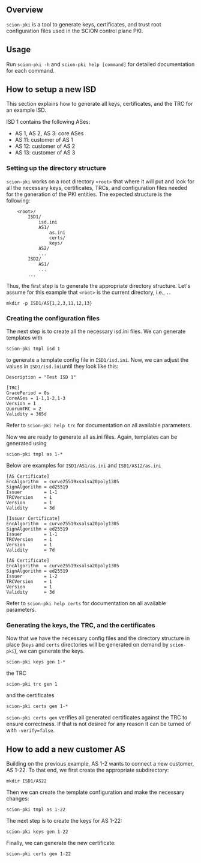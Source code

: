 ## Overview
`scion-pki` is a tool to generate keys, certificates, and trust root configuration files
used in the SCION control plane PKI.

## Usage
Run `scion-pki -h` and `scion-pki help [command]` for detailed documentation for each command.

## How to setup a new ISD
This section explains how to generate all keys, certificates, and the TRC for an example ISD.

ISD 1 contains the following ASes:
* AS 1, AS 2, AS 3: core ASes
* AS 11: customer of AS 1
* AS 12: customer of AS 2
* AS 13: customer of AS 3

### Setting up the directory structure

`scion-pki` works on a root directory `<root>` that where it will put and look for all the 
necessary keys, certificates, TRCs, and configuration files needed for the generation of the PKI 
entities.
The expected structure is the following:
```
    <root>/
        ISD1/
            isd.ini
            AS1/
                as.ini
                certs/
                keys/
            AS2/
            ...
        ISD2/
            AS1/
            ...
        ...
```
Thus, the first step is to generate the appropriate directory structure. Let's assume for this
example that `<root>` is the current directory, i.e., `.`.

`mkdir -p ISD1/AS{1,2,3,11,12,13}`

### Creating the configuration files

The next step is to create all the necessary isd.ini files. We can generate templates with

`scion-pki tmpl isd 1`

to generate a template config file in `ISD1/isd.ini`. Now, we can adjust the values in 
`ISD1/isd.ini`until they look like this:

```
Description = "Test ISD 1"

[TRC]
GracePeriod = 0s
CoreASes = 1-1,1-2,1-3
Version = 1
QuorumTRC = 2
Validity = 365d
```

Refer to `scion-pki help trc` for documentation on all available parameters.

Now we are ready to generate all as.ini files. Again, templates can be generated using

`scion-pki tmpl as 1-*`

Below are examples for `ISD1/AS1/as.ini` and `ISD1/AS12/as.ini`
```
[AS Certificate]
EncAlgorithm  = curve25519xsalsa20poly1305
SignAlgorithm = ed25519
Issuer        = 1-1
TRCVersion    = 1
Version       = 1
Validity      = 3d

[Issuer Certificate]
EncAlgorithm  = curve25519xsalsa20poly1305
SignAlgorithm = ed25519
Issuer        = 1-1
TRCVersion    = 1
Version       = 1
Validity      = 7d
```

```
[AS Certificate]
EncAlgorithm  = curve25519xsalsa20poly1305
SignAlgorithm = ed25519
Issuer        = 1-2
TRCVersion    = 1
Version       = 1
Validity      = 3d
```

Refer to `scion-pki help certs` for documentation on all available parameters.

### Generating the keys, the TRC, and the certificates

Now that we have the necessary config files and the directory structure in place (`keys` and
`certs` directories will be generated on demand by `scion-pki`), we can generate the keys. 

`scion-pki keys gen 1-*`

the TRC

`scion-pki trc gen 1`

and the certificates

`scion-pki certs gen 1-*`

`scion-pki certs gen` verifies all generated certificates against the TRC to ensure correctness. If
that is not desired for any reason it can be turned of with `-verify=false`.

## How to add a new customer AS

Building on the previous example, AS 1-2 wants to connect a new customer, AS 1-22. To that end, we
first create the appropriate subdirectory:

`mkdir ISD1/AS22`

Then we can create the template configuration and make the necessary changes:

`scion-pki tmpl as 1-22`

The next step is to create the keys for AS 1-22:

`scion-pki keys gen 1-22`

Finally, we can generate the new certificate:

`scion-pki certs gen 1-22`

